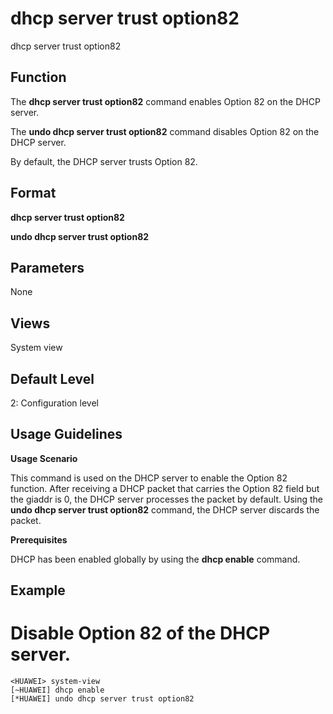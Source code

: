 dhcp server trust option82
==========================

dhcp server trust option82

Function
--------

The **dhcp server trust option82** command enables Option 82 on the DHCP server.

The **undo dhcp server trust option82** command disables Option 82 on the DHCP server.

By default, the DHCP server trusts Option 82.



Format
------

**dhcp server trust option82**

**undo dhcp server trust option82**



Parameters
----------

None


Views
-----

System view



Default Level
-------------

2: Configuration level



Usage Guidelines
----------------

**Usage Scenario**

This command is used on the DHCP server to enable the Option 82 function. After receiving a DHCP packet that carries the Option 82 field but the giaddr is 0, the DHCP server processes the packet by default. Using the **undo dhcp server trust option82** command, the DHCP server discards the packet.

**Prerequisites**

DHCP has been enabled globally by using the **dhcp enable** command.



Example
-------

# Disable Option 82 of the DHCP server.
```
<HUAWEI> system-view
[~HUAWEI] dhcp enable
[*HUAWEI] undo dhcp server trust option82

```
